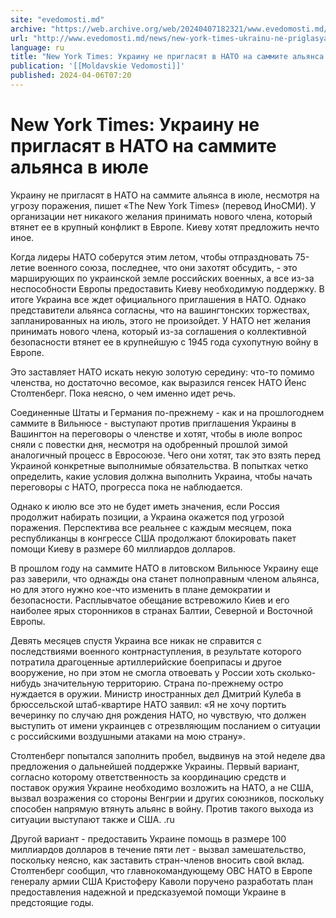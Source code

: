 ```yaml
---
site: "evedomosti.md"
archive: "https://web.archive.org/web/20240407182321/www.evedomosti.md/news/new-york-times-ukrainu-ne-priglasyat-v-nato-na-sammite-alyan"
url: "http://www.evedomosti.md/news/new-york-times-ukrainu-ne-priglasyat-v-nato-na-sammite-alyan"
language: ru
title: "New York Times: Украину не пригласят в НАТО на саммите альянса в июле"
publication: '[[Moldavskie Vedomosti]]'
published: 2024-04-06T07:20
---
```


# New York Times: Украину не пригласят в НАТО на саммите альянса в июле

Украину не пригласят в НАТО на саммите альянса в июле, несмотря на угрозу поражения, пишет «The New York Times» (перевод ИноСМИ). У организации нет никакого желания принимать нового члена, который втянет ее в крупный конфликт в Европе. Киеву хотят предложить нечто иное.

Когда лидеры НАТО соберутся этим летом, чтобы отпраздновать 75-летие военного союза, последнее, что они захотят обсудить, - это марширующих по украинской земле российских военных, а все из-за неспособности Европы предоставить Киеву необходимую поддержку. В итоге Украина все ждет официального приглашения в НАТО. Однако представители альянса согласны, что на вашингтонских торжествах, запланированных на июль, этого не произойдет. У НАТО нет желания принимать нового члена, который из-за соглашения о коллективной безопасности втянет ее в крупнейшую с 1945 года сухопутную войну в Европе.

Это заставляет НАТО искать некую золотую середину: что-то помимо членства, но достаточно весомое, как выразился генсек НАТО Йенс Столтенберг. Пока неясно, о чем именно идет речь.

Соединенные Штаты и Германия по-прежнему - как и на прошлогоднем саммите в Вильнюсе - выступают против приглашения Украины в Вашингтон на переговоры о членстве и хотят, чтобы в июле вопрос сняли с повестки дня, несмотря на одобренный прошлой зимой аналогичный процесс в Евросоюзе. Чего они хотят, так это взять перед Украиной конкретные выполнимые обязательства. В попытках четко определить, какие условия должна выполнить Украина, чтобы начать переговоры с НАТО, прогресса пока не наблюдается.

Однако к июлю все это не будет иметь значения, если Россия продолжит набирать позиции, а Украина окажется под угрозой поражения. Перспектива все реальнее с каждым месяцем, пока республиканцы в конгрессе США продолжают блокировать пакет помощи Киеву в размере 60 миллиардов долларов.

В прошлом году на саммите НАТО в литовском Вильнюсе Украину еще раз заверили, что однажды она станет полноправным членом альянса, но для этого нужно кое-что изменить в плане демократии и безопасности. Расплывчатое обещание встревожило Киев и его наиболее ярых сторонников в странах Балтии, Северной и Восточной Европы.

Девять месяцев спустя Украина все никак не справится с последствиями военного контрнаступления, в результате которого потратила драгоценные артиллерийские боеприпасы и другое вооружение, но при этом не смогла отвоевать у России хоть сколько-нибудь значительную территорию. Страна по-прежнему остро нуждается в оружии. Министр иностранных дел Дмитрий Кулеба в брюссельской штаб-квартире НАТО заявил: «Я не хочу портить вечеринку по случаю дня рождения НАТО, но чувствую, что должен выступить от имени украинцев с отрезвляющим посланием о ситуации с российскими воздушными атаками на мою страну».

Столтенберг попытался заполнить пробел, выдвинув на этой неделе два предложения о дальнейшей поддержке Украины. Первый вариант, согласно которому ответственность за координацию средств и поставок оружия Украине необходимо возложить на НАТО, а не США, вызвал возражения со стороны Венгрии и других союзников, поскольку способен напрямую втянуть альянс в войну. Против такого выхода из ситуации выступают также и США. .ru

Другой вариант - предоставить Украине помощь в размере 100 миллиардов долларов в течение пяти лет - вызвал замешательство, поскольку неясно, как заставить стран-членов вносить свой вклад. Столтенберг сообщил, что главнокомандующему ОВС НАТО в Европе генералу армии США Кристоферу Каволи поручено разработать план предоставления надежной и предсказуемой помощи Украине в предстоящие годы.